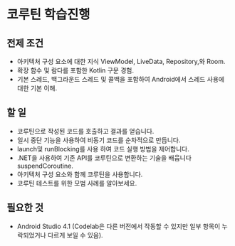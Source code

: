 # 코루틴 학습진행

## 전제 조건
* 아키텍처 구성 요소에 대한 지식 ViewModel, LiveData, Repository,와 Room.
* 확장 함수 및 람다를 포함한 Kotlin 구문 경험.
* 기본 스레드, 백그라운드 스레드 및 콜백을 포함하여 Android에서 스레드 사용에 대한 기본 이해.

## 할 일
* 코루틴으로 작성된 코드를 호출하고 결과를 얻습니다.
* 일시 중단 기능을 사용하여 비동기 코드를 순차적으로 만듭니다.
* launch및 runBlocking를 사용 하여 코드 실행 방법을 제어합니다.
* .NET을 사용하여 기존 API를 코루틴으로 변환하는 기술을 배웁니다 suspendCoroutine.
* 아키텍처 구성 요소와 함께 코루틴을 사용합니다.
* 코루틴 테스트를 위한 모범 사례를 알아보세요.

## 필요한 것
* Android Studio 4.1 (Codelab은 다른 버전에서 작동할 수 있지만 일부 항목이 누락되었거나 다르게 보일 수 있음).
